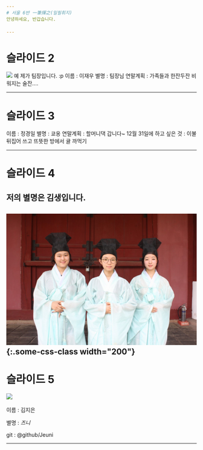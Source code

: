 ```yaml
---
# 서울 6반 一筆揮之(일필휘지)
안녕하세요, 반갑습니다.

---
```

# 슬라이드 2

![](https://github.com/Jeuni/ssafy-6-hotlife/blob/master/img/Team_Jang.JPG)
예 제가 팀장입니다. :p
이름 : 이재우
별명 : 팀장님
연말계획 : 가족들과 한잔두잔 비워지는 술잔....

---
# 슬라이드 3

이름 : 정경일
별명 : 쿄옹
연말계획 : 할머니댁 갑니다~
12월 31일에 하고 싶은 것 : 이불 뒤집어 쓰고 뜨뜻한 방에서 귤 까먹기 

---
# 슬라이드 4

## 저의 별명은 김생입니다.
![you](img/you.jpg)   
{:.some-css-class width="200"}
---
# 슬라이드 5

![](https://raw.githubusercontent.com/Jeuni/ssafy-6-hotlife/master/img/IMG_0110.JPG)

이름 : 김지은 

별명 : *즈니*

git : @github/Jeuni

---
